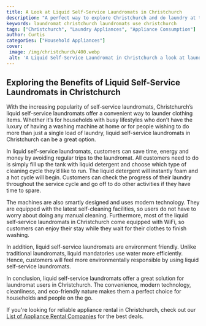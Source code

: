 ```yaml
---
title: A Look at Liquid Self-Service Laundromats in Christchurch
description: "A perfect way to explore Christchurch and do laundry at the same time Find out more about liquid self-service laundromats in this blog post and learn how they can make it easier to stay clean and tidy while on the go"
keywords: laundromat christchurch laundromats use christchurch
tags: ["Christchurch", "Laundry Appliances", "Appliance Consumption"]
author: Curtis
categories: ["Household Appliances"]
cover: 
 image: /img/christchurch/400.webp
 alt: 'A Liquid Self-Service Laundromat in Christchurch a look at laundromats that use liquid detergent and are self-service in Christchurch'
---
```

## Exploring the Benefits of Liquid Self-Service Laundromats in Christchurch

With the increasing popularity of self-service laundromats, Christchurch’s liquid self-service laundromats offer a convenient way to launder clothing items. Whether it’s for households with busy lifestyles who don’t have the luxury of having a washing machine at home or for people wishing to do more than just a single load of laundry, liquid self-service laundromats in Christchurch can be a great option.

In liquid self-service laundromats, customers can save time, energy and money by avoiding regular trips to the laundromat. All customers need to do is simply fill up the tank with liquid detergent and choose which type of cleaning cycle they’d like to run. The liquid detergent will instantly foam and a hot cycle will begin. Customers can check the progress of their laundry throughout the service cycle and go off to do other activities if they have time to spare. 

The machines are also smartly designed and uses modern technology. They are equipped with the latest self-cleaning facilities, so users do not have to worry about doing any manual cleaning. Furthermore, most of the liquid self-service laundromats in Christchurch come equipped with WiFi, so customers can enjoy their stay while they wait for their clothes to finish washing.

In addition, liquid self-service laundromats are environment friendly. Unlike traditional laundromats, liquid mandatories use water more efficiently. Hence, customers will feel more environmentally responsible by using liquid self-service laundromats.

In conclusion, liquid self-service laundromats offer a great solution for laundromat users in Christchurch. The convenience, modern technology, cleanliness, and eco-friendly nature makes them a perfect choice for households and people on the go. 

If you're looking for reliable appliance rental in Christchurch, check out our [List of Appliance Rental Companies](./pages/appliance-rental) for the best deals.
